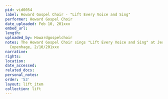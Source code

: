 ```yaml
---
pid: vid0054
label: Howard Gospel Choir - "Lift Every Voice and Sing"
performer: Howard Gospel Choir
date_uploaded: Feb 10, 201xxx
embed_url: 
length: 
uploaded_by: Howardgospelchoir
notes: The Howard Gospel Choir sings "Lift Every Voice and Sing" at Jerusalemskirken,
  Copenhage, 2/10/201xxx
narrative: 
rights: 
location: 
date_accessed: 
related_docs: 
personal_notes: 
order: '53'
layout: lift_item
collection: lift
---
```

